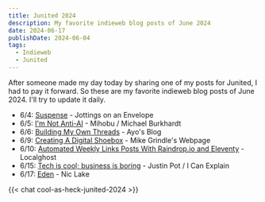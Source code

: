 ```yaml
---
title: Junited 2024
description: My favorite indieweb blog posts of June 2024
date: 2024-06-17
publishDate: 2024-06-04
tags:
  - Indieweb
  - Junited
---
```

After someone made my day today by sharing one of my posts for Junited, I had to pay it forward. So these are my favorite indieweb blog posts of June 2024. I'll try to update it daily.

- 6/4: [Suspense](https://amitg.blog/post/suspense) - Jottings on an Envelope
- 6/5: [I'm Not Anti-AI](https://mihobu.lol/2024/06/im-not-anti-ai) - Mihobu / Michael Burkhardt
- 6/6: [Building My Own Threads](https://ayos.blog/threads-project/) - Ayo's Blog
- 6/9: [Creating A Digital Shoebox](https://mikegrindle.com/posts/digital-shoebox) - Mike Grindle's Webpage
- 6/10: [Automated Weekly Links Posts With Raindrop.io and Eleventy](https://localghost.dev/blog/automated-weekly-links-posts-with-raindrop-io-and-eleventy/) - Localghost
- 6/15: [Tech is cool; business is boring](https://justinpot.com/tech-is-cool-business-is-boring/) - Justin Pot / I Can Explain
- 6/17: [Eden](https://niclake.me/eden) - Nic Lake

{{< chat cool-as-heck-junited-2024 >}}